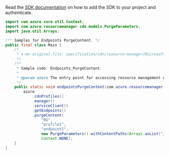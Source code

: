 Read the [SDK documentation](https://github.com/Azure/azure-sdk-for-java/blob/azure-resourcemanager_2.13.0/sdk/resourcemanager/azure-resourcemanager/README.md) on how to add the SDK to your project and authenticate.

```java
import com.azure.core.util.Context;
import com.azure.resourcemanager.cdn.models.PurgeParameters;
import java.util.Arrays;

/** Samples for Endpoints PurgeContent. */
public final class Main {
    /*
     * x-ms-original-file: specification/cdn/resource-manager/Microsoft.Cdn/stable/2021-06-01/examples/Endpoints_PurgeContent.json
     */
    /**
     * Sample code: Endpoints_PurgeContent.
     *
     * @param azure The entry point for accessing resource management APIs in Azure.
     */
    public static void endpointsPurgeContent(com.azure.resourcemanager.AzureResourceManager azure) {
        azure
            .cdnProfiles()
            .manager()
            .serviceClient()
            .getEndpoints()
            .purgeContent(
                "RG",
                "profile1",
                "endpoint1",
                new PurgeParameters().withContentPaths(Arrays.asList("/folder1")),
                Context.NONE);
    }
}
```
